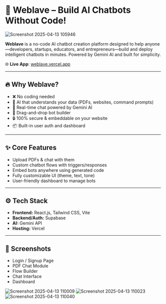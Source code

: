 # 🤖 Weblave – Build AI Chatbots Without Code!

![Screenshot 2025-04-13 105946](https://github.com/user-attachments/assets/f6268c04-1886-44c3-ad9e-8e007aadf24a)

**Weblave** is a no-code AI chatbot creation platform designed to help anyone—developers, startups, educators, and entrepreneurs—build and deploy intelligent chatbots in minutes. Powered by Gemini AI and built for simplicity.

🌐 **Live App**: [weblave.vercel.app](https://weblave.vercel.app)

---

## 🔥 Why Weblave?

- ❌ No coding needed  
- 🧠 AI that understands your data (PDFs, websites, command prompts)  
- 💬 Real-time chat powered by Gemini AI  
- 🧱 Drag-and-drop bot builder  
- 🔒 100% secure & embeddable on your website  
- 📦 Built-in user auth and dashboard  

---

## ✨ Core Features

- Upload PDFs & chat with them  
- Custom chatbot flows with triggers/responses  
- Embed bots anywhere using generated code  
- Fully customizable UI (theme, text, tone)  
- User-friendly dashboard to manage bots  

---

## ⚙️ Tech Stack

- **Frontend:** React.js, Tailwind CSS, Vite  
- **Backend/Auth:** Supabase  
- **AI:** Gemini API  
- **Hosting:** Vercel  

---

## 📸 Screenshots

- Login / Signup Page  
- PDF Chat Module  
- Flow Builder  
- Chat Interface  
- Dashboard  

![Screenshot 2025-04-13 110009](https://github.com/user-attachments/assets/baff8b26-edc4-41b6-af9f-a1967e02bcaa)
![Screenshot 2025-04-13 110023](https://github.com/user-attachments/assets/91112b2a-6e8e-400b-a5b8-c3771f698d5f)
![Screenshot 2025-04-13 110040](https://github.com/user-attachments/assets/c0a8099b-aa98-45c3-9391-1a0b61fe2b39)
